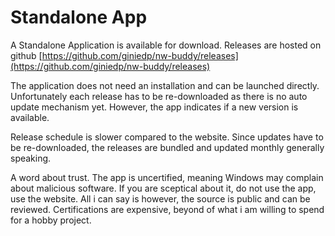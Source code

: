 # Standalone App

A Standalone Application is available for download. Releases are hosted on github [https://github.com/giniedp/nw-buddy/releases](https://github.com/giniedp/nw-buddy/releases)

The application does not need an installation and can be launched directly. Unfortunately each release has to be re-downloaded as there is no auto update mechanism yet. However, the app indicates if a new version is available.

Release schedule is slower compared to the website. Since updates have to be re-downloaded, the releases are bundled and updated monthly generally speaking.&#x20;

A word about trust. The app is uncertified, meaning Windows may complain about malicious software. If you are sceptical about it, do not use the app, use the website. All i can say is however, the source is public and can be reviewed. Certifications are expensive, beyond of what i am willing to spend for a hobby project.




